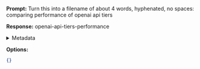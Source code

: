 **Prompt:**
Turn this into a filename of about 4 words, hyphenated, no spaces: comparing performance of openai api tiers

**Response:**
openai-api-tiers-performance

<details><summary>Metadata</summary>

- Duration: 1787 ms
- Datetime: 2023-11-09T16:56:03.949955
- Model: gpt-3.5-turbo-0613

</details>

**Options:**
```json
{}
```

